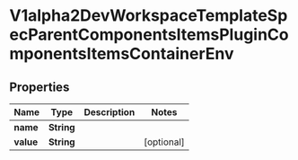 

# V1alpha2DevWorkspaceTemplateSpecParentComponentsItemsPluginComponentsItemsContainerEnv

## Properties

Name | Type | Description | Notes
------------ | ------------- | ------------- | -------------
**name** | **String** |  | 
**value** | **String** |  |  [optional]




